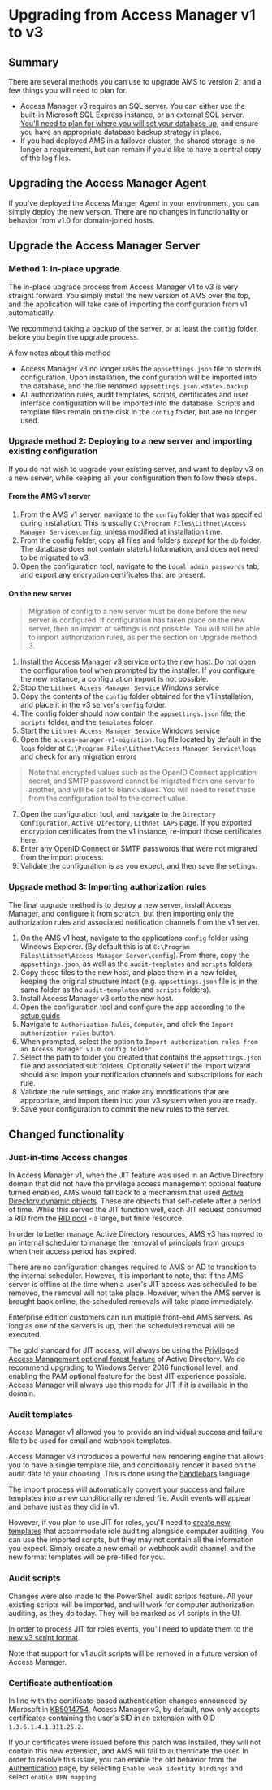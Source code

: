 # Upgrading from Access Manager v1 to v3

## Summary

There are several methods you can use to upgrade AMS to version 2, and a few things you will need to plan for.

- Access Manager v3 requires an SQL server. You can either use the built-in Microsoft SQL Express instance, or an external SQL server. [You'll need to plan for where you will set your database up](installing-the-access-manager-server/sql-installation-options.md), and ensure you have an appropriate database backup strategy in place.
- If you had deployed AMS in a failover cluster, the shared storage is no longer a requirement, but can remain if you'd like to have a central copy of the log files.

## Upgrading the Access Manager Agent

If you've deployed the Access Manger *Agent* in your environment, you can simply deploy the new version. There are no changes in functionality or behavior from v1.0 for domain-joined hosts. 

## Upgrade the Access Manager Server 
### Method 1: In-place upgrade
The in-place upgrade process from Access Manager v1 to v3 is very straight forward. You simply install the new version of AMS over the top, and the application will take care of importing the configuration from v1 automatically. 

We recommend taking a backup of the server, or at least the `config` folder, before you begin the upgrade process.

A few notes about this method
- Access Manager v3 no longer uses the `appsettings.json` file to store its configuration. Upon installation, the configuration will be imported into the database, and the file renamed `appsettings.json.<date>.backup`
- All authorization rules, audit templates, scripts, certificates and user interface configuration will be imported into the database. Scripts and template files remain on the disk in the `config` folder, but are no longer used.

### Upgrade method 2: Deploying to a new server and importing existing configuration
If you do not wish to upgrade your existing server, and want to deploy v3 on a new server, while keeping all your configuration then follow these steps.

#### From the AMS v1 server
1. From the AMS v1 server, navigate to the `config` folder that was specified during installation. This is usually `C:\Program Files\Lithnet\Access Manager Service\config`, unless modified at installation time.
2. From the config folder, copy all files and folders _except_ for the `db` folder. The database does not contain stateful information, and does not need to be migrated to v3.
3. Open the configuration tool, navigate to the `Local admin passwords` tab, and export any encryption certificates that are present.

#### On the new server
> Migration of config to a new server must be done before the new server is configured. If configuration has taken place on the new server, then an import of settings is not possible. You will still be able to import authorization rules, as per the section on Upgrade method 3.

1. Install the Access Manager v3 service onto the new host. Do not open the configuration tool when prompted by the installer. If you configure the new instance, a configuration import is not possible.
2. Stop the `Lithnet Access Manager Service` Windows service
3. Copy the contents of the `config` folder obtained for the v1 installation, and place it in the v3 server's `config` folder.
4. The config folder should now contain the `appsettings.json` file, the `scripts` folder, and the `templates` folder.
5. Start the `Lithnet Access Manager Service` Windows service
6. Open the `access-manager-v1-migration.log` file located by default in the `logs` folder at `C:\Program Files\Lithnet\Access Manager Service\logs` and check for any migration errors
>  Note that encrypted values such as the OpenID Connect application secret, and SMTP password cannot be migrated from one server to another, and will be set to blank values. You will need to reset these from the configuration tool to the correct value.
7. Open the configuration tool, and navigate to the `Directory Configuration`, `Active Directory`, `Lithnet LAPS` page. If you exported encryption certificates from the v1 instance, re-import those certificates here.
8. Enter any OpenID Connect or SMTP passwords that were not migrated from the import process.
9. Validate the configuration is as you expect, and then save the settings.

### Upgrade method 3: Importing authorization rules
The final upgrade method is to deploy a new server, install Access Manager, and configure it from scratch, but then importing only the authorization rules and associated notification channels from the v1 server.

1. On the AMS v1 host, navigate to the applications `config` folder using Windows Explorer. (By default this is at `C:\Program Files\Lithnet\Access Manager Server\config`). From there, copy the `appsettings.json`, as well as the `audit-templates` and `scripts` folders.
2. Copy these files to the new host, and place them in a new folder, keeping the original structure intact (e.g. `appsettings.json` file is in the same folder as the `audit-templates` and `scripts` folders).
3. Install Access Manager v3 onto the new host.
4. Open the configuration tool and configure the app according to the [setup guide](installing-the-access-manager-server/installing-the-access-manager-service.md)
5. Navigate to `Authorization Rules`, `Computer`, and click the `Import authorization rules` button.
6. When prompted, select the option to `Import authorization rules from an Access Manager v1.0 config folder`
7. Select the path to folder you created that contains the `appsettings.json` file and associated sub folders. Optionally select if the import wizard should also import your notification channels and subscriptions for each rule.
8. Validate the rule settings, and make any modifications that are appropriate, and import them into your v3 system when you are ready.
9. Save your configuration to commit the new rules to the server.

## Changed functionality

### Just-in-time Access changes
In Access Manager v1, when the JIT feature was used in an Active Directory domain that did not have the privilege access management optional feature turned enabled, AMS would fall back to a mechanism that used [Active Directory dynamic objects](https://docs.microsoft.com/en-us/windows/win32/ad/dynamic-objects). These are objects that self-delete after a period of time. While this served the JIT function well, each JIT request consumed a RID from the [RID pool](https://docs.microsoft.com/en-us/windows-server/identity/ad-ds/manage/managing-rid-issuance) - a large, but finite resource.

In order to better manage Active Directory resources, AMS v3 has moved to an internal scheduler to manage the removal of principals from groups when their access period has expired.

There are no configuration changes required to AMS or AD to transition to the internal scheduler. However, it is important to note, that if the AMS server is offline at the time when a user's JIT access was scheduled to be removed, the removal will not take place. However, when the AMS server is brought back online, the scheduled removals will take place immediately.

Enterprise edition customers can run multiple front-end AMS servers. As long as one of the servers is up, then the scheduled removal will be executed.

The gold standard for JIT access, will always be using the [Privileged Access Management optional forest feature](https://docs.microsoft.com/en-us/openspecs/windows_protocols/ms-adts/d079eee8-1bac-4b03-86e4-506a21450905) of Active Directory. We do recommend upgrading to Windows Server 2016 functional level, and enabling the PAM optional feature for the best JIT experience possible. Access Manager will always use this mode for JIT if it is available in the domain.

### Audit templates
Access Manager v1 allowed you to provide an individual success and failure file to be used for email and webhook templates.

Access Manager v3 introduces a powerful new rendering engine that allows you to have a single template file, and conditionally render it based on the audit data to your choosing. This is done using the [handlebars](https://handlebarsjs.com/) language. 

The import process will automatically convert your success and failure templates into a new conditionally rendered file. Audit events will appear and behave just as they did in v1.

However, if you plan to use JIT for roles, you'll need to [create new templates](../help-and-support/advanced-help-topics/audit-templates.md) that accommodate role auditing alongside computer auditing. You can use the imported scripts, but they may not contain all the information you expect. Simply create a new email or webhook audit channel, and the new format templates will be pre-filled for you.

### Audit scripts
Changes were also made to the PowerShell audit scripts feature. All your existing scripts will be imported, and will work for computer authorization auditing, as they do today. They will be marked as v1 scripts in the UI.

In order to process JIT for roles events, you'll need to update them to the [new v3 script format](../help-and-support/advanced-help-topics/audit-scripts.md).

Note that support for v1 audit scripts will be removed in a future version of Access Manager.

### Certificate authentication
In line with the certificate-based authentication changes announced by Microsoft in [KB5014754](https://support.microsoft.com/en-us/topic/kb5014754-certificate-based-authentication-changes-on-windows-domain-controllers-ad2c23b0-15d8-4340-a468-4d4f3b188f16), Access Manager v3, by default, now only accepts certificates containing the user's SID in an extension with OID `1.3.6.1.4.1.311.25.2`.

If your certificates were issued before this patch was installed, they will not contain this new extension, and AMS will fail to authenticate the user. In order to resolve this issue, you can enable the old behavior from the [Authentication](../configuration/setting-up-authentication/setting-up-smart-card-authentication.md) page, by selecting `Enable weak identity bindings` and select `enable UPN mapping`.